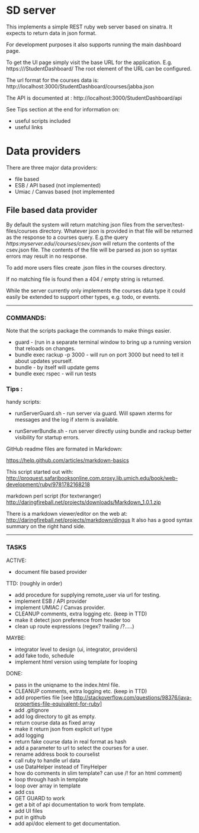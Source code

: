 # SD server
This implements a simple REST ruby web server based on sinatra.
It expects to return data in json format.

For development purposes it also supports running the main dashboard
page.

To get the UI page simply visit the base URL for 
the application.  E.g. https://<host>/StudentDashboard/
The root element of the URL can be configured.

The url format for the courses data is:
http://localhost:3000/StudentDashboard/courses/jabba.json

The API is documented at : http://localhost:3000/StudentDashboard/api

See Tips section at the end for information on:

* useful scripts included
* useful links

# Data providers
There are three major data providers:

 * file based
 * ESB / API based (not implemented)
 * Umiac / Canvas based (not implemented

## File based data provider

By default the system will return matching json files from the
server/test-files/courses directory.  Whatever json is provided in
that file will be returned as the response to a courses
query. E.g.the query _https:myserver.edu//courses/csev.json_
will return the contents of the csev.json file.
The contents of the file will be parsed as json so syntax errors may
result in no response.

To add more users files create <user>.json files in the courses directory.

If no matching file is found then a 404 / empty string is returned.

While the server currently only implements the courses data type it could easily be extended to
support other types, e.g. todo, or events.

-----

### COMMANDS:

Note that the scripts package the commands to make things easier.

* guard - (run in a separate terminal window to bring up a running version
that reloads on changes.
* bundle exec rackup -p 3000 - will run on port 3000 but need to tell it
about updates yourself.
* bundle - by itself will update gems
* bundle exec rspec - will run tests

### Tips :

handy scripts:

* runServerGuard.sh - run server via guard.  Will spawn xterms for
messages and the log if xterm is available.

* runServerBundle.sh - run server directly using bundle and rackup
better visibility for startup errors.


GitHub readme files are formated in Markdown:

https://help.github.com/articles/markdown-basics

This script started out with:
http://proquest.safaribooksonline.com.proxy.lib.umich.edu/book/web-development/ruby/9781782168218

markdown perl script (for textwranger)
http://daringfireball.net/projects/downloads/Markdown_1.0.1.zip

There is a markdown viewer/editor  on the web at:
http://daringfireball.net/projects/markdown/dingus
It also has a good syntax summary on the right hand side.


----------------------

### TASKS

ACTIVE:

- document file based provider

TTD: (roughly in order)

- add procedure for supplying remote_user via url for testing.
- implement ESB / API provider
- implement UMIAC / Canvas provider.
- CLEANUP comments, extra logging etc. (keep in TTD)
- make it detect json preference from header too
- clean up route expressions (regex? trailing /?.....)


MAYBE:

- integrator level to design (ui, integrator, providers)
- add fake todo, schedule
- implement html version using template for looping

DONE:

- pass in the uniqname to the index.html file.
- CLEANUP comments, extra logging etc. (keep in TTD)
- add properties file [see http://stackoverflow.com/questions/98376/java-properties-file-equivalent-for-ruby]
- add .gitignore
- add log directory to git as empty.
- return course data as fixed array
- make it return json from explicit url type
- add logging
- return fake course data in real format as hash
- add a parameter to url to select the courses for a user.
- rename address book to courselist
- call ruby to handle url data
- use DataHelper instead of TinyHelper
- how do comments in slim template?  can use /! for an html comment)
- loop through hash in template
- loop over array in template
- add css
- GET GUARD to work
- get a bit of api documentation to work from template.
- add UI files
- put in github
- add api/doc element to get documentation.

